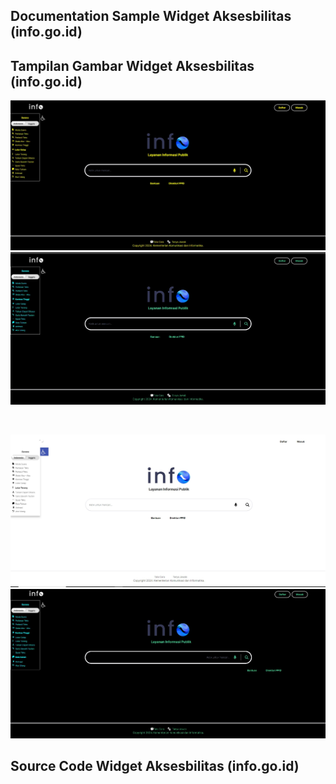 ## Documentation Sample Widget Aksesbilitas (info.go.id)


## Tampilan Gambar Widget Aksesbilitas (info.go.id)

<p align="center">
 <img src="https://raw.githubusercontent.com/fathulhudoyo/sample_widget_aksesbilitas/1.0/ScreenShot%20Widget/SS1.jpg" alt="widget_ss1">
 <img src="https://raw.githubusercontent.com/fathulhudoyo/sample_widget_aksesbilitas/1.0/ScreenShot%20Widget/SS2.jpg" alt="widget_ss2">
</p> <br>
<p align="center">
 <img src="https://raw.githubusercontent.com/fathulhudoyo/sample_widget_aksesbilitas/1.0/ScreenShot%20Widget/SS3.jpg" alt="widget_ss3">
 <img src="https://raw.githubusercontent.com/fathulhudoyo/sample_widget_aksesbilitas/1.0/ScreenShot%20Widget/SS4.jpg" alt="widget_ss4">
</p>

## Source Code Widget Aksesbilitas (info.go.id)

